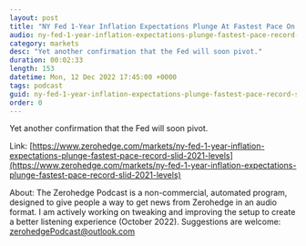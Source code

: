 ```yaml
---
layout: post
title: "NY Fed 1-Year Inflation Expectations Plunge At Fastest Pace On Record To Lowest Since 2021"
audio: ny-fed-1-year-inflation-expectations-plunge-fastest-pace-record-slid-2021-levels-0
category: markets
desc: "Yet another confirmation that the Fed will soon pivot."
duration: 00:02:33
length: 153
datetime: Mon, 12 Dec 2022 17:45:00 +0000
tags: podcast
guid: ny-fed-1-year-inflation-expectations-plunge-fastest-pace-record-slid-2021-levels-0
order: 0
---
```

Yet another confirmation that the Fed will soon pivot.

Link: [https://www.zerohedge.com/markets/ny-fed-1-year-inflation-expectations-plunge-fastest-pace-record-slid-2021-levels](https://www.zerohedge.com/markets/ny-fed-1-year-inflation-expectations-plunge-fastest-pace-record-slid-2021-levels)

About: The Zerohedge Podcast is a non-commercial, automated program, designed to give people a way to get news from Zerohedge in an audio format.  I am actively working on tweaking and improving the setup to create a better listening experience (October 2022).  Suggestions are welcome: [zerohedgePodcast@outlook.com](mailto:zerohedgePodcast@outlook.com)